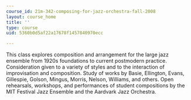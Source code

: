 ```yaml
---
course_id: 21m-342-composing-for-jazz-orchestra-fall-2008
layout: course_home
title: ''
type: course
uid: 5360b0d5af22a17678f1457840970ecc

---
```

This class explores composition and arrangement for the large jazz ensemble from 1920s foundations to current postmodern practice. Consideration given to a variety of styles and to the interaction of improvisation and composition. Study of works by Basie, Ellington, Evans, Gillespie, Golson, Mingus, Morris, Nelson, Williams, and others. Open rehearsals, workshops, and performances of student compositions by the MIT Festival Jazz Ensemble and the Aardvark Jazz Orchestra.
